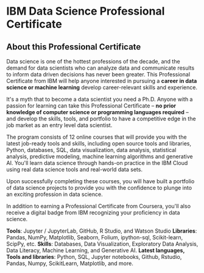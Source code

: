 # IBM Data Science Professional Certificate

## About this Professional Certificate
Data science is one of the hottest professions of the decade, and the demand for data scientists who can analyze data and communicate results to inform data driven decisions has never been greater. This Professional Certificate from IBM will help anyone interested in pursuing a **career in data science or machine learning** develop career-relevant skills and experience.

It's a myth that to become a data scientist you need a Ph.D. Anyone with a passion for learning can take this Professional Certificate – **no prior knowledge of computer science or programming languages required** – and develop the skills, tools, and portfolio to have a competitive edge in the job market as an entry level data scientist.

The program consists of 12 online courses that will provide you with the latest job-ready tools and skills, including open source tools and libraries, Python, databases, SQL, data visualization, data analysis, statistical analysis, predictive modeling, machine learning algorithms and generative AI. You'll learn data science through hands-on practice in the IBM Cloud using real data science tools and real-world data sets.

Upon successfully completing these courses, you will have built a portfolio of data science projects to provide you with the confidence to plunge into an exciting profession in data science.

In addition to earning a Professional Certificate from Coursera, you'll also receive a digital badge from IBM recognizing your proficiency in data science.

**Tools**: Jupyter / JupyterLab, GitHub, R Studio, and Watson Studio
**Libraries**: Pandas, NumPy, Matplotlib, Seaborn, Folium, ipython-sql, Scikit-learn, ScipPy, etc.
**Skills**: Databases, Data Visualization, Exploratory Data Analysis, Data Literacy, Machine Learning, and Generative AI.
**Latest languages, Tools and libraries**: Python, SQL, Jupyter notebooks, Github, Rstudio, Pandas, Numpy, ScikitLearn, Matplotlib, and more.